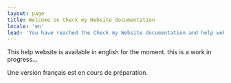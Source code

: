 ```yaml
---
layout: page
title: Welcome on Check my Website documentation
locale: 'en'
lead: 'You have reached the Check my Website documentation and help website.'
---
```


<div id="home">

<p>This help website is available in english for the moment. this is a work in progress…</p>

<p>Une version français est en cours de préparation.</p>

</div>